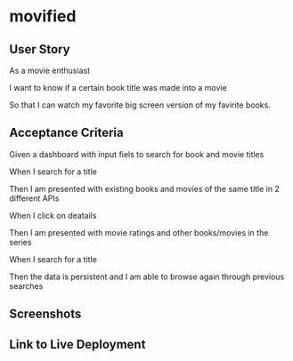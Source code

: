 # movified

## User Story
As a movie enthusiast 

I want to know if a certain book title was made into a movie

So that I can watch my favorite big screen version of my favirite books.

## Acceptance Criteria
Given a dashboard with input fiels to search for book and movie titles

When I search for a title

Then I am presented with existing books and movies of the same title in 2 different APIs 

When I click on deatails

Then I am presented with movie ratings and other books/movies in the series

When I search for a title 

Then the data is persistent and I am able to browse again through previous searches

## Screenshots


## Link to Live Deployment
